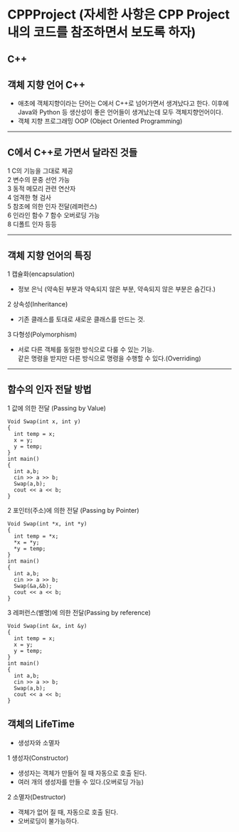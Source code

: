 # CPPProject (자세한 사항은 CPP Project 내의 코드를 참조하면서 보도록 하자)
## C++
## 객체 지향 언어 C++
- 애초에 객체지향이라는 단어는 C에서 C++로 넘어가면서 생겨났다고 한다. 이후에 Java와 Python 등 생산성이 좋은 언어들이 생겨났는데 모두 객체지향언어이다.
- 객체 지향 프로그래밍 OOP (Object Oriented Programming) 

---

## C에서 C++로 가면서 달라진 것들  
1 C의 기능을 그대로 제공  
2 변수의 문중 선언 가능  
3 동적 메모리 관련 연산자  
4 엄격한 형 검사  
5 참조에 의한 인자 전달(레퍼런스)  
6 인라인 함수 
7 함수 오버로딩 가능  
8 디폴트 인자 등등  

---

## 객체 지향 언어의 특징
1 캡슐화(encapsulation)  
- 정보 은닉 (약속된 부분과 약속되지 않은 부분, 약속되지 않은 부분은 숨긴다.)  

2 상속성(Inheritance)  
- 기존 클래스를 토대로 새로운 클래스를 만드는 것.  

3 다형성(Polymorphism)  
- 서로 다른 객체를 동일한 방식으로 다룰 수 있는 기능.  
같은 명령을 받지만 다른 방식으로 명령을 수행할 수 있다.(Overriding)

---

## 함수의 인자 전달 방법
1 값에 의한 전달 (Passing by Value)  
```
Void Swap(int x, int y)
{
  int temp = x;
  x = y;
  y = temp;
}
int main()
{
  int a,b;
  cin >> a >> b;
  Swap(a,b);
  cout << a << b;
}
```
2 포인터(주소)에 의한 전달 (Passing by Pointer)  
```
Void Swap(int *x, int *y)
{
  int temp = *x;
  *x = *y;
  *y = temp;
}
int main()
{
  int a,b;
  cin >> a >> b;
  Swap(&a,&b);
  cout << a << b;
}
```
3 레퍼런스(별명)에 의한 전달(Passing by reference)
```
Void Swap(int &x, int &y)
{
  int temp = x;
  x = y;
  y = temp;
}
int main()
{
  int a,b;
  cin >> a >> b;
  Swap(a,b);
  cout << a << b;
}
```

## 객체의 LifeTime
- 생성자와 소멸자  

1 생성자(Constructor)  
- 생성자는 객체가 만들어 질 때 자동으로 호출 된다.  
- 여러 개의 생성자를 만들 수 있다.(오버로딩 가능)  

2 소멸자(Destructor)  
- 객체가 없어 질 때, 자동으로 호출 된다.  
- 오버로딩이 불가능하다.  
